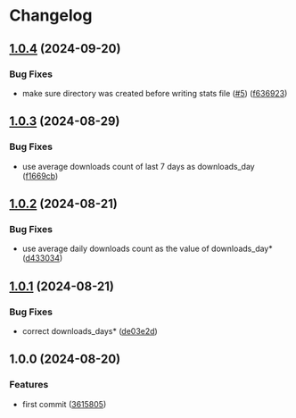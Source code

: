 # Changelog

## [1.0.4](https://github.com/actionstore/ghcr-stats/compare/v1.0.3...v1.0.4) (2024-09-20)


### Bug Fixes

* make sure directory was created before writing stats file ([#5](https://github.com/actionstore/ghcr-stats/issues/5)) ([f636923](https://github.com/actionstore/ghcr-stats/commit/f63692376163b5d688dd78551625e9da2e32781a))

## [1.0.3](https://github.com/actionstore/ghcr-stats/compare/v1.0.2...v1.0.3) (2024-08-29)


### Bug Fixes

* use average downloads count of last 7 days as downloads_day ([f1669cb](https://github.com/actionstore/ghcr-stats/commit/f1669cbebca1b5a7b5b18fdca9b848ac86e3dc3a))

## [1.0.2](https://github.com/actionstore/ghcr-stats/compare/v1.0.1...v1.0.2) (2024-08-21)


### Bug Fixes

* use average daily downloads count as the value of downloads_day* ([d433034](https://github.com/actionstore/ghcr-stats/commit/d43303495973039feee88c8f471b41411ea4c41e))

## [1.0.1](https://github.com/actionstore/ghcr-stats/compare/v1.0.0...v1.0.1) (2024-08-21)


### Bug Fixes

* correct downloads_days* ([de03e2d](https://github.com/actionstore/ghcr-stats/commit/de03e2d7a4f01528aba6f73eb21aa038b9b84a06))

## 1.0.0 (2024-08-20)


### Features

* first commit ([3615805](https://github.com/actionstore/ghcr-stats/commit/3615805d9835c376654d40bb18f9c099c22bb9ae))

